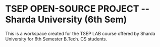 # TSEP OPEN-SOURCE PROJECT -- Sharda University (6th Sem)

This is a workspace created for the TSEP LAB course offered by Sharda University for 6th Semester B.Tech. CS students.

